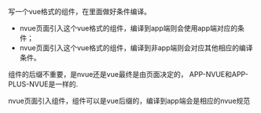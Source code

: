 写一个vue格式的组件，在里面做好条件编译。

- nvue页面引入这个vue格式的组件，编译到app端则会使用app端对应的条件；
- nvue页面引入这个vue格式的组件，编译到非app端则会对应其他相应的编译条件。

组件的后缀不重要，是nvue还是vue最终是由页面决定的， APP-NVUE和APP-PLUS-NVUE是一样的.

nvue页面引入组件，组件可以是vue后缀的，编译到app端会是相应的nvue规范
